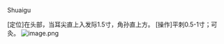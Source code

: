 Shuaigu

[定位]在头部，当耳尖直上入发际1.5寸，角孙直上方。 
[操作]平刺0.5-1寸；可灸。
![image.png](https://picgo18719498306.oss-cn-guangzhou.aliyuncs.com/20250424002553604.png)
